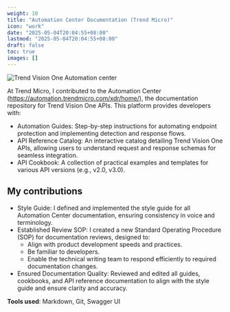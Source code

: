 ```yaml
---
weight: 10
title: "Automation Center Documentation (Trend Micro)"
icon: "work"
date: "2025-05-04T20:04:55+08:00"
lastmod: "2025-05-04T20:04:55+08:00"
draft: false
toc: true
images: []
---
```


![Trend Vision One Automation center](https://res.cloudinary.com/dttfzpzjn/image/upload/v1748596811/automation-center_fuu7pa.png)

At Trend Micro, I contributed to the Automation Center (https://automation.trendmicro.com/xdr/home/), the documentation repository for Trend Vision One APIs. This platform provides developers with:

- Automation Guides: Step-by-step instructions for automating endpoint protection and implementing detection and response flows.
- API Reference Catalog: An interactive catalog detailing Trend Vision One APIs, allowing users to understand request and response schemas for seamless integration.
- API Cookbook: A collection of practical examples and templates for various API versions (e.g., v2.0, v3.0).

## My contributions

- Style Guide: I defined and implemented the style guide for all Automation Center documentation, ensuring consistency in voice and terminology.
- Established Review SOP: I created a new Standard Operating Procedure (SOP) for documentation reviews, designed to:
  - Align with product development speeds and practices.
  - Be familiar to developers.
  - Enable the technical writing team to respond efficiently to required documentation changes.
- Ensured Documentation Quality: Reviewed and edited all guides, cookbooks, and API reference documentation to align with the style guide and ensure clarity and accuracy.

**Tools used**: Markdown, Git, Swagger UI